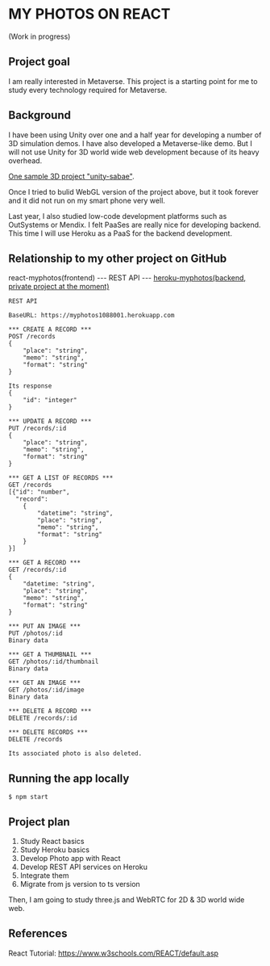 # MY PHOTOS ON REACT

(Work in progress)

## Project goal

I am really interested in Metaverse. This project is a starting point for me to study every technology required for Metaverse.

## Background

I have been using Unity over one and a half year for developing a number of 3D simulation demos. I have also developed a Metaverse-like demo. But I will not use Unity for 3D world wide web development because of its heavy overhead.

[One sample 3D project "unity-sabae"](https://github.com/araobp/unity-sabae).

Once I tried to bulid WebGL version of the project above, but it took forever and it did not run on my smart phone very well.

Last year, I also studied low-code development platforms such as OutSystems or Mendix. I felt PaaSes are really nice for developing backend. This time I will use Heroku as a PaaS for the backend development.

## Relationship to my other project on GitHub

react-myphotos(frontend) --- REST API --- [heroku-myphotos(backend, private project at the moment)](https://github.com/araobp/heroku-myphotos)

```
REST API

BaseURL: https://myphotos1088001.herokuapp.com

*** CREATE A RECORD ***
POST /records
{
    "place": "string",
    "memo": "string",
    "format": "string"
}

Its response
{
    "id": "integer"
}

*** UPDATE A RECORD ***
PUT /records/:id
{
    "place": "string",
    "memo": "string",
    "format": "string"
}

*** GET A LIST OF RECORDS ***
GET /records
[{"id": "number", 
  "record":
    {
        "datetime": "string",
        "place": "string",
        "memo": "string",
        "format": "string"
    }
}]

*** GET A RECORD ***
GET /records/:id
{
    "datetime: "string",
    "place": "string",
    "memo": "string",
    "format": "string"
}

*** PUT AN IMAGE ***
PUT /photos/:id
Binary data

*** GET A THUMBNAIL ***
GET /photos/:id/thumbnail
Binary data

*** GET AN IMAGE ***
GET /photos/:id/image
Binary data

*** DELETE A RECORD ***
DELETE /records/:id

*** DELETE RECORDS ***
DELETE /records

Its associated photo is also deleted.

```

## Running the app locally

```
$ npm start
```

## Project plan

1. Study React basics
2. Study Heroku basics
3. Develop Photo app with React
4. Develop REST API services on Heroku
5. Integrate them
6. Migrate from js version to ts version

Then, I am going to study three.js and WebRTC for 2D & 3D world wide web.

## References

React Tutorial: https://www.w3schools.com/REACT/default.asp
